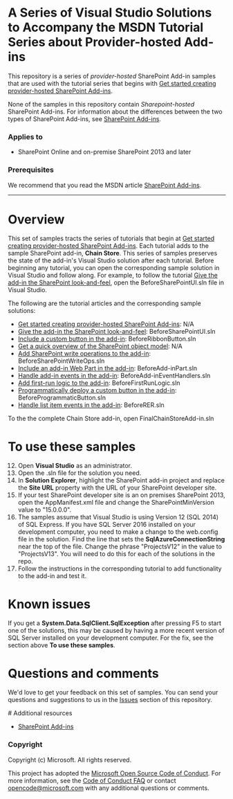 # A Series of Visual Studio Solutions to Accompany the MSDN Tutorial Series about Provider-hosted Add-ins #

This repository is a series of *provider-hosted* SharePoint Add-in samples that are used with the tutorial series that begins with [Get started creating provider-hosted SharePoint Add-ins](https://msdn.microsoft.com/EN-US/library/office/fp142381.aspx).

None of the samples in this repository contain *Sharepoint-hosted* SharePoint Add-ins. For information about the differences between the two types of SharePoint Add-ins, see [SharePoint Add-ins](http://msdn.microsoft.com/en-us/library/office/fp179930.aspx). 

### Applies to ###
-  SharePoint Online and on-premise SharePoint 2013 and later 

### Prerequisites ###
We recommend that you read the MSDN article [SharePoint Add-ins](http://msdn.microsoft.com/en-us/library/office/fp179930.aspx).

----------

# Overview #
This set of samples tracts the series of tutorials that begin at [Get started creating provider-hosted SharePoint Add-ins](https://msdn.microsoft.com/EN-US/library/office/fp142381.aspx). Each tutorial adds to the sample SharePoint add-in, **Chain Store**. This series of samples preserves the state of the add-in's Visual Studio solution after each tutorial. Before beginning any tutorial, you can open the corresponding sample solution in Visual Studio and follow along. For example, to follow the tutorial [Give the add-in the SharePoint look-and-feel](), open the BeforeSharePointUI.sln file in Visual Studio. 

The following are the tutorial articles and the corresponding sample solutions:

- [Get started creating provider-hosted SharePoint Add-ins](https://msdn.microsoft.com/EN-US/library/office/fp142381.aspx): N/A
- [Give the add-in the SharePoint look-and-feel](https://msdn.microsoft.com/EN-US/library/office/mt637891.aspx): BeforeSharePointUI.sln
- [Include a custom button in the add-in](https://msdn.microsoft.com/EN-US/library/office/mt637892.aspx): BeforeRibbonButton.sln
- [Get a quick overview of the SharePoint object model](https://msdn.microsoft.com/EN-US/library/office/mt637893.aspx): N/A
- [Add SharePoint write operations to the add-in](https://msdn.microsoft.com/EN-US/library/office/mt637894.aspx): BeforeSharePointWriteOps.sln
- [Include an add-in Web Part in the add-in](https://msdn.microsoft.com/EN-US/library/office/mt637896.aspx): BeforeAdd-inPart.sln
- [Handle add-in events in the add-in](https://msdn.microsoft.com/EN-US/library/office/mt637895.aspx): BeforeAdd-inEventHandlers.sln
- [Add first-run logic to the add-in](https://msdn.microsoft.com/EN-US/library/office/mt637897.aspx): BeforeFirstRunLogic.sln
- [Programmatically deploy a custom button in the add-in](https://msdn.microsoft.com/EN-US/library/office/mt637898.aspx): BeforeProgrammaticButton.sln
- [Handle list item events in the add-in](https://msdn.microsoft.com/EN-US/library/office/mt637899.aspx): BeforeRER.sln

To the the complete Chain Store add-in, open FinalChainStoreAdd-in.sln

# To use these samples #

12. Open **Visual Studio** as an administrator.
13. Open the .sln file for the solution you need.
13. In **Solution Explorer**, highlight the SharePoint add-in project and replace the **Site URL** property with the URL of your SharePoint developer site.
14. If your test SharePoint developer site is an on premises SharePoint 2013, open the AppManifest.xml file and change the SharePointMinVersion value to "15.0.0.0".
15. The samples assume that Visual Studio is using Version 12 (SQL 2014) of SQL Express. If you have SQL Server 2016 installed on your development computer, you need to make a change to the web.config file in the solution. Find the line that sets the **SqlAzureConnectionString** near the top of the file. Change the phrase "ProjectsV12" in the value to "ProjectsV13". You will need to do this for each of the solutions in the repo.
15. Follow the instructions in the corresponding tutorial to add functionality to the add-in and test it.

# Known issues

If you get a **System.Data.SqlClient.SqlException** after pressing F5 to start one of the solutions, this may be caused by having a more recent version of SQL Server installed on your development computer. For the fix, see the section above **To use these samples**.

# Questions and comments

We'd love to get your feedback on this set of samples. You can send your questions and suggestions to us in the [Issues](https://github.com/OfficeDev/SharePoint_Provider-hosted_Add-ins_Tutorials/issues) section of this repository.
  
<a name="resources"/>
# Additional resources

* [SharePoint Add-ins](http://msdn.microsoft.com/en-us/library/office/fp179930.aspx)

### Copyright ###

Copyright (c) Microsoft. All rights reserved.






This project has adopted the [Microsoft Open Source Code of Conduct](https://opensource.microsoft.com/codeofconduct/). For more information, see the [Code of Conduct FAQ](https://opensource.microsoft.com/codeofconduct/faq/) or contact [opencode@microsoft.com](mailto:opencode@microsoft.com) with any additional questions or comments.
